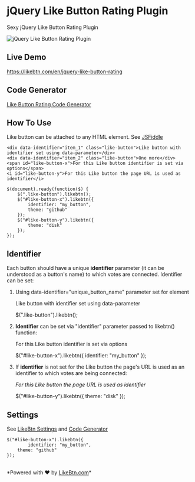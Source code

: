 # jQuery Like Button Rating Plugin
Sexy jQuery Like Button Rating Plugin

![jQuery Like Button Rating Plugin](https://likebtn.com/i/jquery-like-button-rating-plugin.png)

## Live Demo
<a href="https://likebtn.com/en/jquery-like-button-rating" title="jQuery Like Button Rating Plugin">https://likebtn.com/en/jquery-like-button-rating</a>

## Code Generator

[Like Button Rating Code Generator](https://likebtn.com/en/like-button-generator)

## How To Use 

Like button can be attached to any HTML element. See <a href="https://jsfiddle.net/likebtn/5nyecdhg/3/">JSFiddle</a>

	<div data-identifier="item_1" class="like-button">Like button with identifier set using data-parameter</div>
	<div data-identifier="item_2" class="like-button">One more</div>
	<span id="like-button-x">For this Like button identifier is set via options</span>
	<i id="like-button-y">For this Like button the page URL is used as identifier</i>

	$(document).ready(function($) {
		$(".like-button").likebtn();
	    $("#like-button-x").likebtn({
	    	identifier: "my_button",
	        theme: "github"
	    });
	    $("#like-button-y").likebtn({
	        theme: "disk"
	    });
	});

## Identifier

Each button should have a unique **identifier** parameter (it can be understood as a button's name) to which votes are connected. Identifier can be set:

1. Using data-identifier="unique_button_name" parameter set for element

    <div data-identifier="unique_button_name" class="like-button">Like button with identifier set using data-parameter</div>

	$(".like-button").likebtn();

2. **Identifier** can be set via "identifier" parameter passed to likebtn() function:

	<span id="like-button-x">For this Like button identifier is set via options</span>

    $("#like-button-x").likebtn({
    	identifier: "my_button"
    });

3. If **identifier** is not set for the Like button the page's URL is used as an identifier to which votes are being connected:
    
    <i id="like-button-y">For this Like button the page URL is used as identifier</i>

    $("#like-button-y").likebtn({
        theme: "disk"
    });

## Settings

See <a href="https://likebtn.com/en/settings">LikeBtn Settings</a> and <a href="https://likebtn.com/en/like-button-generator">Code Generator</a>

	$("#like-button-x").likebtn({
    		identifier: "my_button",
        theme: "github"
    });

<br/>
*Powered with ♥ by <a href="https://likebtn.com" title="Like Button Rating for Website">LikeBtn.com</a>*